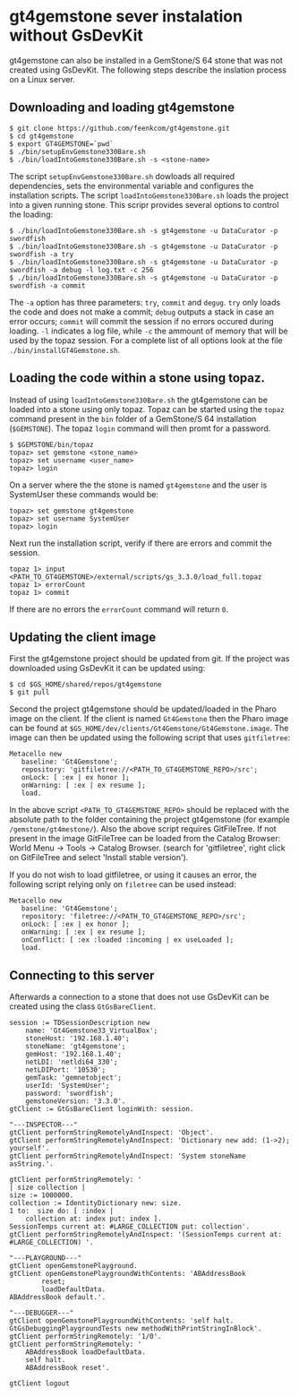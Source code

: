 # gt4gemstone sever instalation without GsDevKit

gt4gemstone can also be installed in a GemStone/S 64 stone that was not created using GsDevKit. The following steps describe the inslation process  on a Linux server.

## Downloading and loading gt4gemstone
```
$ git clone https://github.com/feenkcom/gt4gemstone.git
$ cd gt4gemstone
$ export GT4GEMSTONE=`pwd`
$ ./bin/setupEnvGemstone330Bare.sh
$ ./bin/loadIntoGemstone330Bare.sh -s <stone-name>
``` 
The script `setupEnvGemstone330Bare.sh` dowloads all required dependencies, sets the environmental variable and configures the installation scripts. The script `loadIntoGemstone330Bare.sh` loads the project into a given running stone. This scripr provides several options to control the loading:
```
$ ./bin/loadIntoGemstone330Bare.sh -s gt4gemstone -u DataCurator -p swordfish
$ ./bin/loadIntoGemstone330Bare.sh -s gt4gemstone -u DataCurator -p swordfish -a try
$ ./bin/loadIntoGemstone330Bare.sh -s gt4gemstone -u DataCurator -p swordfish -a debug -l log.txt -c 256
$ ./bin/loadIntoGemstone330Bare.sh -s gt4gemstone -u DataCurator -p swordfish -a commit
```
The `-a` option has three parameters: `try`, `commit` and `degug`. `try` only loads the code and does not make a commit; `debug` outputs a stack in case an error occurs; `commit` will commit the session if no errors occured during loading. `-l` indicates a log file, while `-c` the ammount of memory that will be used by the topaz session. For a complete list of all options look at the file `./bin/installGT4Gemstone.sh`.

## Loading the code within a stone using topaz.

Instead of using `loadIntoGemstone330Bare.sh` the gt4gemstone can be loaded into a stone using only topaz. Topaz can be started using the `topaz` command present in the `bin` folder of a GemStone/S 64 installation (`$GEMSTONE`). The topaz `login` command will then promt for a password.
```
$ $GEMSTONE/bin/topaz
topaz> set gemstone <stone_name>
topaz> set username <user_name>
topaz> login
```

On a server where the the stone is named `gt4gemstone` and the user is SystemUser these commands would be:
```
topaz> set gemstone gt4gemstone
topaz> set username SystemUser
topaz> login
```

Next run the installation script, verify if there are errors and commit the session.
```
topaz 1> input <PATH_TO_GT4GEMSTONE>/external/scripts/gs_3.3.0/load_full.topaz
topaz 1> errorCount
topaz 1> commit
```
If there are no errors the `errorCount` command will return `0`.

## Updating the client image

First the gt4gemstone project should be updated from git. If the project was downloaded using GsDevKit it can be updated using:
```
$ cd $GS_HOME/shared/repos/gt4gemstone
$ git pull
```

Second the project gt4gemstone should be updated/loaded in the Pharo image on the client. If the client is named `Gt4Gemstone` then the Pharo image can be found at `$GS_HOME/dev/clients/Gt4Gemstone/Gt4Gemstone.image`. The image can then be updated using the following script that uses `gitfiletree`:

```
Metacello new
   baseline: 'Gt4Gemstone';
   repository: 'gitfiletree://<PATH_TO_GT4GEMSTONE_REPO>/src';
   onLock: [ :ex | ex honor ];
   onWarning: [ :ex | ex resume ];
   load.
```

In the above script `<PATH_TO_GT4GEMSTONE_REPO>` should be replaced with the absolute path to the folder containing the project gt4gemstone (for example `/gemstone/gt4mestone/`).
Also  the above script requires GitFileTree. If not present in the image GitFileTree can be loaded from the Catalog Browser: World Menu -> Tools -> Catalog Browser. (search for 'gitfiletree', right click on GitFileTree and select 'Install stable version').

If you do not wish to load gitfiletree, or using it causes an error, the following script relying only on `filetree` can be used instead:
```
Metacello new
   baseline: 'Gt4Gemstone';
   repository: 'filetree://<PATH_TO_GT4GEMSTONE_REPO>/src';
   onLock: [ :ex | ex honor ];
   onWarning: [ :ex | ex resume ];
   onConflict: [ :ex :loaded :incoming | ex useLoaded ];
   load.
```

## Connecting to this server

Afterwards a connection to a stone that does not use GsDevKit can be created using the class `GtGsBareClient`.
```
session := TDSessionDescription new 
	name: 'Gt4Gemstone33_VirtualBox';
	stoneHost: '192.168.1.40';
	stoneName: 'gt4gemstone';
	gemHost: '192.168.1.40';
	netLDI: 'netldi64_330';
	netLDIPort: '10530';
	gemTask: 'gemnetobject';
	userId: 'SystemUser';
	password: 'swordfish';
	gemstoneVersion: '3.3.0'.
gtClient := GtGsBareClient loginWith: session.

"---INSPECTOR---"
gtClient performStringRemotelyAndInspect: 'Object'.
gtClient performStringRemotelyAndInspect: 'Dictionary new add: (1->2); yourself'.
gtClient performStringRemotelyAndInspect: 'System stoneName asString.'.

gtClient performStringRemotely: '
| size collection |
size := 1000000.
collection := IdentityDictionary new: size.
1 to:  size do: [ :index |
    collection at: index put: index ].
SessionTemps current at: #LARGE_COLLECTION put: collection'.
gtClient performStringRemotelyAndInspect: '(SessionTemps current at: #LARGE_COLLECTION) '.

"---PLAYGROUND---"
gtClient openGemstonePlayground. 
gtClient openGemstonePlaygroundWithContents: 'ABAddressBook 
        reset; 
        loadDefaultData.
ABAddressBook default.'.

"---DEBUGGER---"
gtClient openGemstonePlaygroundWithContents: 'self halt. GtGsDebuggingPlaygroundTests new methodWithPrintStringInBlock'.
gtClient performStringRemotely: '1/0'.
gtClient performStringRemotely: '
    ABAddressBook loadDefaultData.
    self halt.
    ABAddressBook reset'.

gtClient logout
```
